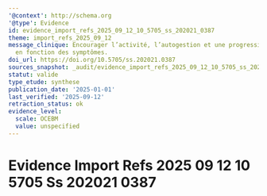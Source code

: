 ```yaml
---
'@context': http://schema.org
'@type': Evidence
id: evidence_import_refs_2025_09_12_10_5705_ss_202021_0387
theme: import_refs_2025_09_12
message_clinique: Encourager l’activité, l’autogestion et une progression graduée
  en fonction des symptômes.
doi_url: https://doi.org/10.5705/ss.202021.0387
sources_snapshot: _audit/evidence_import_refs_2025_09_12_10_5705_ss_202021_0387.json
statut: valide
type_etude: synthese
publication_date: '2025-01-01'
last_verified: '2025-09-12'
retraction_status: ok
evidence_level:
  scale: OCEBM
  value: unspecified
---
```

# Evidence Import Refs 2025 09 12 10 5705 Ss 202021 0387

